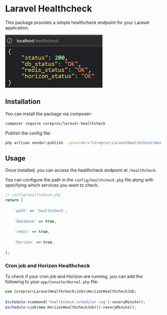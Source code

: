 # Laravel Healthcheck

This package provides a simple healthcheck endpoint for your Laravel application.

![Import Action](https://raw.githubusercontent.com/coreproc/laravel-healthcheck/main/docs/healthcheck.png)

## Installation

You can install the package via composer:

```bash
composer require coreproc/laravel-healthcheck
```

Publish the config file:

```bash
php artisan vendor:publish --provider="Coreproc\LaravelHealthcheck\HealthcheckServiceProvider"
```

## Usage

Once installed, you can access the healthcheck endpoint at `/healthcheck`.

You can configure the path in the `config/healthcheck.php` file along with specifying which services you want to check.

```php
// config/healthcheck.php
return [

    'path' => 'healthcheck',

    'database' => true,

    'redis' => true,

    'horizon' => true,

];
```

### Cron job and Horizon Healthcheck

To check if your cron job and Horizon are running, you can add the following to your `app/Console/Kernel.php` file:

```php
use Coreproc\LaravelHealthcheck\Jobs\HorizonHealthcheckJob;

$schedule->command('healthcheck:scheduler-log')->everyMinute();
$schedule->job(new HorizonHealthcheckJob())->everyMinute();
```
